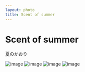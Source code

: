 ```yaml
---
layout: photo
title: Scent of summer
---
```

# Scent of summer

夏のかおり

![image](/assets/images/July2019/IMG_1937.JPG)
![image](/assets/images/July2019/IMG_1939.JPG)
![image](/assets/images/July2019/IMG_1932.JPG)
![image](/assets/images/July2019/IMG_1940.JPG)
